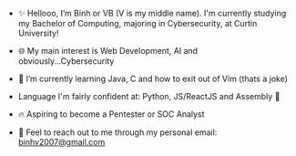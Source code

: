 - ✨ Hellooo, I’m Binh or VB (V is my middle name). I'm currently studying my Bachelor of Computing, majoring in Cybersecurity, at Curtin University!
- 🌐 My main interest is Web Development, AI and obviously...Cybersecurity
- 🌱 I’m currently learning Java, C and how to exit out of Vim (thats a joke)
- Language I'm fairly confident at: Python, JS/ReactJS and Assembly 🥸
- 🔥 Aspiring to become a Pentester or SOC Analyst

- 📨 Feel to reach out to me through my personal email: binhv2007@gmail.com

<!---
Ezylynn/Ezylynn is a ✨ special ✨ repository because its `README.md` (this file) appears on your GitHub profile.
You can click the Preview link to take a look at your changes.
--->
